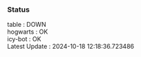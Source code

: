 ### Status


table : DOWN  
hogwarts : OK  
icy-bot : OK  
Latest Update : 2024-10-18 12:18:36.723486
